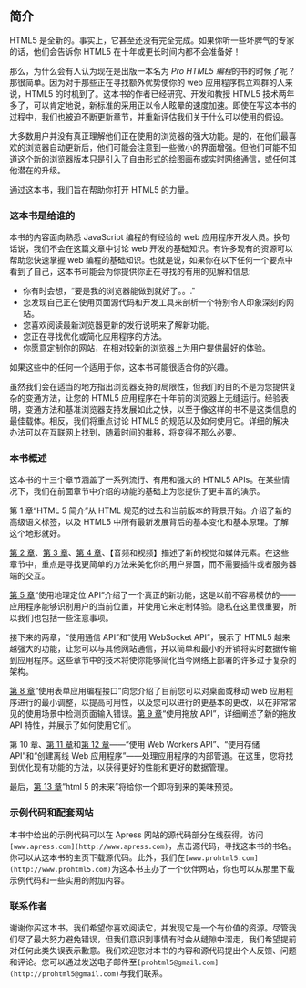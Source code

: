 ## 简介

HTML5 是全新的。事实上，它甚至还没有完全完成。如果你听一些坏脾气的专家的话，他们会告诉你 HTML5 在十年或更长时间内都不会准备好！

那么，为什么会有人认为现在是出版一本名为 *Pro HTML5 编程*的书的时候了呢？那很简单。因为对于那些正在寻找额外优势使你的 web 应用程序鹤立鸡群的人来说，HTML5 的时机到了。这本书的作者已经研究、开发和教授 HTML5 技术两年多了，可以肯定地说，新标准的采用正以令人眩晕的速度加速。即使在写这本书的过程中，我们也被迫不断更新章节，并重新评估我们关于什么可以使用的假设。

大多数用户并没有真正理解他们正在使用的浏览器的强大功能。是的，在他们最喜欢的浏览器自动更新后，他们可能会注意到一些微小的界面增强。但他们可能不知道这个新的浏览器版本只是引入了自由形式的绘图画布或实时网络通信，或任何其他潜在的升级。

通过这本书，我们旨在帮助你打开 HTML5 的力量。

### 这本书是给谁的

本书的内容面向熟悉 JavaScript 编程的有经验的 web 应用程序开发人员。换句话说，我们不会在这篇文章中讨论 web 开发的基础知识。有许多现有的资源可以帮助您快速掌握 web 编程的基础知识。也就是说，如果你在以下任何一个要点中看到了自己，这本书可能会为你提供你正在寻找的有用的见解和信息:

*   你有时会想，“要是我的浏览器能做到就好了。。."
*   您发现自己正在使用页面源代码和开发工具来剖析一个特别令人印象深刻的网站。
*   您喜欢阅读最新浏览器更新的发行说明来了解新功能。
*   您正在寻找优化或简化应用程序的方法。
*   你愿意定制你的网站，在相对较新的浏览器上为用户提供最好的体验。

如果这些中的任何一个适用于你，这本书可能很适合你的兴趣。

虽然我们会在适当的地方指出浏览器支持的局限性，但我们的目的不是为您提供复杂的变通方法，让您的 HTML5 应用程序在十年前的浏览器上无缝运行。经验表明，变通方法和基准浏览器支持发展如此之快，以至于像这样的书不是这类信息的最佳载体。相反，我们将重点讨论 HTML5 的规范以及如何使用它。详细的解决办法可以在互联网上找到，随着时间的推移，将变得不那么必要。

### 本书概述

这本书的十三个章节涵盖了一系列流行、有用和强大的 HTML5 APIs。在某些情况下，我们在前面章节中介绍的功能的基础上为您提供了更丰富的演示。

第 1 章“HTML 5 简介”从 HTML 规范的过去和当前版本的背景开始。介绍了新的高级语义标签，以及 HTML5 中所有最新发展背后的基本变化和基本原理。了解这个地形就好。

[第 2 章](02.html#ch2)、[第 3 章](03.html#ch3)、[第 4 章](04.html#ch4)、【音频和视频】描述了新的视觉和媒体元素。在这些章节中，重点是寻找更简单的方法来美化你的用户界面，而不需要插件或者服务器端的交互。

[第 5 章](05.html#ch5)“使用地理定位 API”介绍了一个真正的新功能，这是以前不容易模仿的——应用程序能够识别用户的当前位置，并使用它来定制体验。隐私在这里很重要，所以我们也包括一些注意事项。

接下来的两章，“使用通信 API”和“使用 WebSocket API”，展示了 HTML5 越来越强大的功能，让您可以与其他网站通信，并以简单和最小的开销将实时数据传输到应用程序。这些章节中的技术将使你能够简化当今网络上部署的许多过于复杂的架构。

[第 8 章](08.html#ch8)“使用表单应用编程接口”向您介绍了目前您可以对桌面或移动 web 应用程序进行的最小调整，以提高可用性，以及您可以进行的更基本的更改，以在非常常见的使用场景中检测页面输入错误。[第 9 章](09.html#ch9)“使用拖放 API”，详细阐述了新的拖放 API 特性，并展示了如何使用它们。

第 10 章、[第 11 章](11.html#ch11)和[第 12 章](12.html#ch12)——“使用 Web Workers API”、“使用存储 API”和“创建离线 Web 应用程序”——处理应用程序的内部管道。在这里，您将找到优化现有功能的方法，以获得更好的性能和更好的数据管理。

最后，[第 13 章](13.html#ch13)“html 5 的未来”将给你一个即将到来的美味预览。

### 示例代码和配套网站

本书中给出的示例代码可以在 Apress 网站的源代码部分在线获得。访问`[www.apress.com](http://www.apress.com)`，点击源代码，寻找这本书的书名。你可以从这本书的主页下载源代码。此外，我们在`[www.prohtml5.com](http://www.prohtml5.com)`为这本书主办了一个伙伴网站，你也可以从那里下载示例代码和一些实用的附加内容。

### 联系作者

谢谢你买这本书。我们希望你喜欢阅读它，并发现它是一个有价值的资源。尽管我们尽了最大努力避免错误，但我们意识到事情有时会从缝隙中溜走，我们希望提前对任何此类失误表示歉意。我们欢迎您对本书的内容和源代码提出个人反馈、问题和评论。您可以通过发送电子邮件至`[prohtml5@gmail.com](http://prohtml5@gmail.com)`与我们联系。